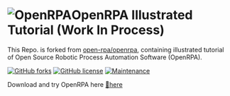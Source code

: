 # ![OpenRPA](OpenRPA-logo.png)OpenRPA Illustrated Tutorial (Work In Process)
This Repo. is forked from [open-rpa/openrpa](https://github.com/open-rpa/openrpa), containing illustrated tutorial of Open Source Robotic Process Automation Software (OpenRPA).

[![GitHub forks](https://img.shields.io/github/forks/open-rpa/openrpa.svg)](https://github.com/open-rpa/openrpa/network) 
[![GitHub license](https://img.shields.io/github/license/open-rpa/openrpa.svg)](https://github.com/open-rpa/openrpa/blob/master/LICENSE)
[![Maintenance](https://img.shields.io/badge/Maintained%3F-yes-green.svg)](https://github.com/open-rpa/openrpa/graphs/commit-activity)

Download and try OpenRPA here [💾here](https://github.com/open-rpa/openrpa/releases/latest/download/OpenRPA.msi)
